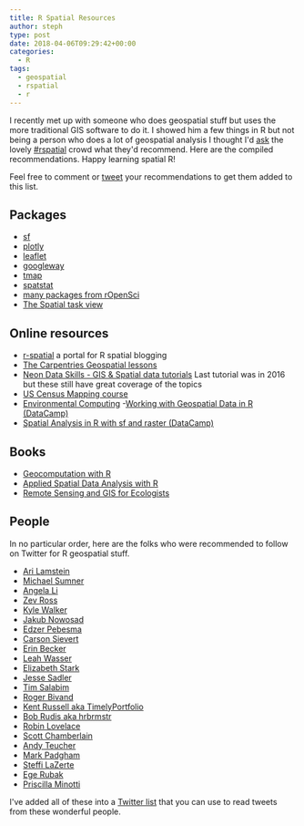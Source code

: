 ```yaml
---
title: R Spatial Resources
author: steph
type: post
date: 2018-04-06T09:29:42+00:00
categories:
  - R
tags:
  - geospatial
  - rspatial
  - r
---
```


I recently met up with someone who does geospatial stuff but uses the more traditional GIS software to do it. I showed him a few things in R but not being a person who does a lot of geospatial analysis I thought I'd [ask](https://twitter.com/SteffLocke/status/981567001821958144) the lovely [#rspatial](https://twitter.com/search?q=%23rspatial&src=typd) crowd what they'd recommend. Here are the compiled recommendations. Happy learning spatial R!

Feel free to comment or [tweet](https://twitter.com/SteffLocke/status/981567001821958144) your recommendations to get them added to this list.

## Packages
- [sf](http://cran.r-project.org/package=sf)
- [plotly](http://cran.r-project.org/package=plotly)
- [leaflet](http://cran.r-project.org/package=leaflet)
- [googleway](http://cran.r-project.org/package=googleway)
- [tmap](http://cran.r-project.org/package=tmap)
- [spatstat](http://spatstat.org/)
- [many packages from rOpenSci](https://ropensci.org/packages/)
- [The Spatial task view](	https://CRAN.R-project.org/view=Spatial
)

## Online resources
- [r-spatial](https://www.r-spatial.org/) a portal for R spatial blogging
- [The Carpentries Geospatial lessons](http://www.datacarpentry.org/lessons/#geospatial-curriculum)
- [Neon Data Skills - GIS & Spatial data tutorials](http://neondataskills.org/spatial-data-gis/) Last tutorial was in 2016 but these still have great coverage of the topics
- [US Census Mapping course](https://arilamstein.com/census-mapping-course/)
- [Environmental Computing](http://environmentalcomputing.net/)
-[Working with Geospatial Data in R (DataCamp)](https://www.datacamp.com/courses/working-with-geospatial-data-in-r)
- [Spatial Analysis in R with sf and raster (DataCamp) ](https://www.datacamp.com/courses/spatial-analysis-in-r-with-sf-and-raster)

## Books
- [Geocomputation with R](http://geocompr.robinlovelace.net/)
- [Applied Spatial Data Analysis with R](http://geni.us/asdawr)
- [Remote Sensing and GIS for Ecologists](http://geni.us/rsgise)

## People
In no particular order, here are the folks who were recommended to follow on Twitter for R geospatial stuff.

- [Ari Lamstein](https://twitter.com/AriLamstein)
- [Michael Sumner](https://twitter.com/mdsumner)
- [Angela Li](https://twitter.com/CivicAngela)
- [Zev Ross](https://twitter.com/zevross)
- [Kyle Walker](https://twitter.com/kyle_e_walker)
- [Jakub Nowosad](https://twitter.com/jakub_nowosad)
- [Edzer Pebesma](https://twitter.com/edzerpebesma)
- [Carson Sievert](https://twitter.com/cpsievert)
- [Erin Becker](https://twitter.com/ErinSBecker)
- [Leah Wasser](https://twitter.com/LeahAWasser)
- [Elizabeth Stark](https://twitter.com/tech_is_dead)
- [Jesse Sadler](https://twitter.com/vivalosburros)
- [Tim Salabim](https://twitter.com/TimSalabim3)
- [Roger Bivand](https://twitter.com/RogerBivand)
- [Kent Russell aka TimelyPortfolio](https://twitter.com/timelyportfolio)
- [Bob Rudis aka hrbrmstr](https://twitter.com/hrbrmstr)
- [Robin Lovelace](https://twitter.com/robinlovelace)
- [Scott Chamberlain](https://twitter.com/sckottie)
- [Andy Teucher](https://twitter.com/andyteucher)
- [Mark Padgham](https://twitter.com/bikesRdata)
- [Steffi LaZerte](https://twitter.com/steffilazerte)
- [Ege Rubak](https://twitter.com/egerubak)
- [Priscilla Minotti](https://twitter.com/pmnatural)

I've added all of these into a [Twitter list](https://twitter.com/SteffLocke/lists/rspatial) that you can use to read tweets from these wonderful people.
